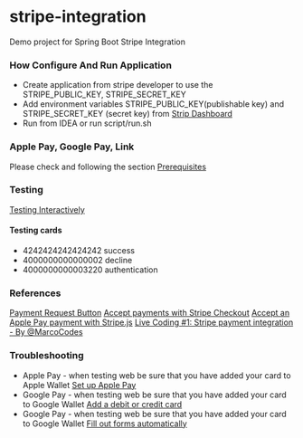 # stripe-integration
Demo project for Spring Boot Stripe Integration

### How Configure And Run Application
* Create application from stripe developer to use the STRIPE_PUBLIC_KEY, STRIPE_SECRET_KEY
* Add environment variables STRIPE_PUBLIC_KEY(publishable key) and STRIPE_SECRET_KEY (secret key) from [Strip Dashboard](https://dashboard.stripe.com/test/apikeys)
* Run from IDEA or run script/run.sh

### Apple Pay, Google Pay, Link
Please check and following the section [Prerequisites](https://stripe.com/docs/stripe-js/elements/payment-request-button?client=html#html-js-prerequisites)

### Testing
[Testing Interactively](https://stripe.com/docs/testing#testing-interactively)

#### Testing cards
* 4242424242424242 success
* 4000000000000002 decline
* 4000000000003220 authentication


### References
[Payment Request Button](https://stripe.com/docs/stripe-js/elements/payment-request-button)
[Accept payments with Stripe Checkout](https://github.com/stripe-samples/checkout-one-time-payments)
[Accept an Apple Pay payment with Stripe.js](https://www.youtube.com/watch?v=5KcdQboA7Gc)
[Live Coding #1: Stripe payment integration - By @MarcoCodes](https://www.youtube.com/watch?v=BIDNKRluql4)


### Troubleshooting
* Apple Pay -  when testing web be sure that you have added your card to Apple Wallet [Set up Apple Pay](https://support.apple.com/en-us/HT204506)
* Google Pay -  when testing web be sure that you have added your card to Google Wallet [Add a debit or credit card](https://support.google.com/wallet/answer/12058983?hl=en)
* Google Pay -  when testing web be sure that you have added your card to Google Wallet [Fill out forms automatically](https://support.google.com/chrome/answer/142893?hl=en&co=GENIE.Platform%3DDesktop)